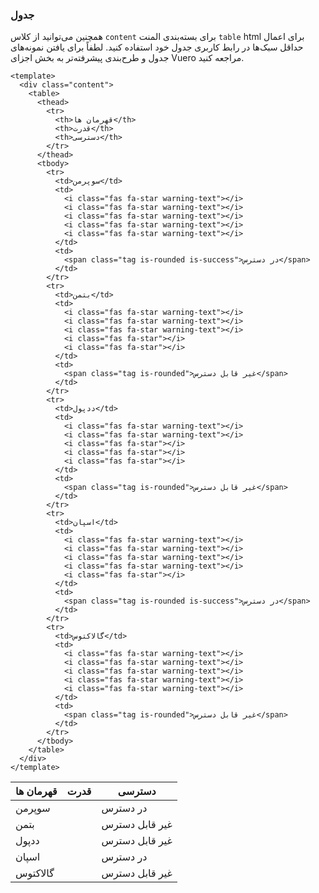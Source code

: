 ### جدول

همچنین می‌توانید از کلاس `content` برای بسته‌بندی المنت `table` html برای اعمال حداقل سبک‌ها در رابط کاربری جدول خود استفاده کنید.
لطفاً برای یافتن نمونه‌های جدول و طرح‌بندی پیشرفته‌تر به بخش اجزای Vuero مراجعه کنید.

<!--code-->

```vue
<template>
  <div class="content">
    <table>
      <thead>
        <tr>
          <th>قهرمان ها</th>
          <th>قدرت</th>
          <th>دسترسی</th>
        </tr>
      </thead>
      <tbody>
        <tr>
          <td>سوپرمن</td>
          <td>
            <i class="fas fa-star warning-text"></i>
            <i class="fas fa-star warning-text"></i>
            <i class="fas fa-star warning-text"></i>
            <i class="fas fa-star warning-text"></i>
            <i class="fas fa-star warning-text"></i>
          </td>
          <td>
            <span class="tag is-rounded is-success">در دسترس</span>
          </td>
        </tr>
        <tr>
          <td>بتمن</td>
          <td>
            <i class="fas fa-star warning-text"></i>
            <i class="fas fa-star warning-text"></i>
            <i class="fas fa-star warning-text"></i>
            <i class="fas fa-star"></i>
            <i class="fas fa-star"></i>
          </td>
          <td>
            <span class="tag is-rounded">غیر قابل دسترس</span>
          </td>
        </tr>
        <tr>
          <td>ددپول</td>
          <td>
            <i class="fas fa-star warning-text"></i>
            <i class="fas fa-star warning-text"></i>
            <i class="fas fa-star"></i>
            <i class="fas fa-star"></i>
            <i class="fas fa-star"></i>
          </td>
          <td>
            <span class="tag is-rounded">غیر قابل دسترس</span>
          </td>
        </tr>
        <tr>
          <td>اسپان</td>
          <td>
            <i class="fas fa-star warning-text"></i>
            <i class="fas fa-star warning-text"></i>
            <i class="fas fa-star warning-text"></i>
            <i class="fas fa-star warning-text"></i>
            <i class="fas fa-star"></i>
          </td>
          <td>
            <span class="tag is-rounded is-success">در دسترس</span>
          </td>
        </tr>
        <tr>
          <td>گالاکتوس</td>
          <td>
            <i class="fas fa-star warning-text"></i>
            <i class="fas fa-star warning-text"></i>
            <i class="fas fa-star warning-text"></i>
            <i class="fas fa-star warning-text"></i>
            <i class="fas fa-star warning-text"></i>
          </td>
          <td>
            <span class="tag is-rounded">غیر قابل دسترس</span>
          </td>
        </tr>
      </tbody>
    </table>
  </div>
</template>
```

<!--/code-->

<!--example-->

<div class="content">
  <table>
    <thead>
      <tr>
        <th>قهرمان ها</th>
        <th>قدرت</th>
        <th>دسترسی</th>
      </tr>
    </thead>
    <tbody>
      <tr>
        <td>سوپرمن</td>
        <td>
          <i class="fas fa-star warning-text"></i>
          <i class="fas fa-star warning-text"></i>
          <i class="fas fa-star warning-text"></i>
          <i class="fas fa-star warning-text"></i>
          <i class="fas fa-star warning-text"></i>
        </td>
        <td>
          <span class="tag is-rounded is-success">در دسترس</span>
        </td>
      </tr>
      <tr>
        <td>بتمن</td>
        <td>
          <i class="fas fa-star warning-text"></i>
          <i class="fas fa-star warning-text"></i>
          <i class="fas fa-star warning-text"></i>
          <i class="fas fa-star"></i>
          <i class="fas fa-star"></i>
        </td>
        <td>
          <span class="tag is-rounded">غیر قابل دسترس</span>
        </td>
      </tr>
      <tr>
        <td>ددپول</td>
        <td>
          <i class="fas fa-star warning-text"></i>
          <i class="fas fa-star warning-text"></i>
          <i class="fas fa-star"></i>
          <i class="fas fa-star"></i>
          <i class="fas fa-star"></i>
        </td>
        <td>
          <span class="tag is-rounded">غیر قابل دسترس</span>
        </td>
      </tr>
      <tr>
        <td>اسپان</td>
        <td>
          <i class="fas fa-star warning-text"></i>
          <i class="fas fa-star warning-text"></i>
          <i class="fas fa-star warning-text"></i>
          <i class="fas fa-star warning-text"></i>
          <i class="fas fa-star"></i>
        </td>
        <td>
          <span class="tag is-rounded is-success">در دسترس</span>
        </td>
      </tr>
      <tr>
        <td>گالاکتوس</td>
        <td>
          <i class="fas fa-star warning-text"></i>
          <i class="fas fa-star warning-text"></i>
          <i class="fas fa-star warning-text"></i>
          <i class="fas fa-star warning-text"></i>
          <i class="fas fa-star warning-text"></i>
        </td>
        <td>
          <span class="tag is-rounded">غیر قابل دسترس</span>
        </td>
      </tr>
    </tbody>
  </table>
</div>

<!--/example-->
